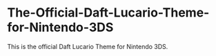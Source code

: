 # The-Official-Daft-Lucario-Theme-for-Nintendo-3DS
This is the official Daft Lucario Theme for Nintendo 3DS.
